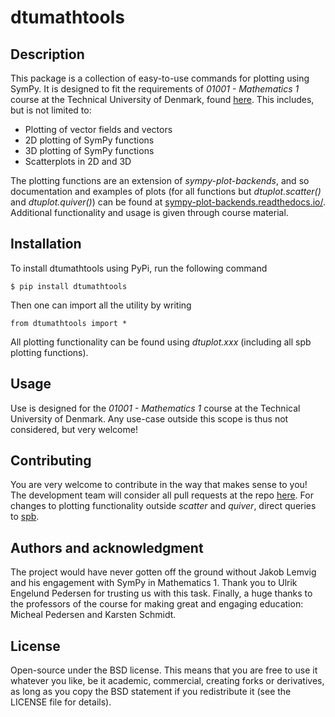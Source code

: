# dtumathtools

## Description
This package is a collection of easy-to-use commands for plotting using SymPy. It is designed to fit the requirements of *01001 - Mathematics 1* course at the Technical University of Denmark, found [here](https://01001.compute.dtu.dk/). This includes, but is not limited to:

- Plotting of vector fields and vectors
- 2D plotting of SymPy functions
- 3D plotting of SymPy functions
- Scatterplots in 2D and 3D

The plotting functions are an extension of *sympy-plot-backends*, and so documentation and examples of plots (for all functions but *dtuplot.scatter()* and *dtuplot.quiver()*) can be found at [sympy-plot-backends.readthedocs.io/](https://sympy-plot-backends.readthedocs.io/en/latest/). Additional functionality and usage is given through course material.

## Installation
To install dtumathtools using PyPi, run the following command

``$ pip install dtumathtools``

Then one can import all the utility by writing

``from dtumathtools import *``

All plotting functionality can be found using *dtuplot.xxx* (including all spb plotting functions).

## Usage
Use is designed for the *01001 - Mathematics 1* course at the Technical University of Denmark. Any use-case outside this scope is thus not considered, but very welcome!

## Contributing
You are very welcome to contribute in the way that makes sense to you! The development team will consider all pull requests at the repo [here](https://github.com/dtudk/dtumathtools). For changes to plotting functionality outside *scatter* and *quiver*, direct queries to [spb](https://github.com/Davide-sd/sympy-plot-backends).

## Authors and acknowledgment
The project would have never gotten off the ground without Jakob Lemvig and his engagement with SymPy in Mathematics 1. Thank you to Ulrik Engelund Pedersen for trusting us with this task. Finally, a huge thanks to the professors of the course for making great and engaging education: Micheal Pedersen and Karsten Schmidt.

## License
Open-source under the BSD license. This means that you are free to use it whatever you like, be it academic, commercial, creating forks or derivatives, as long as you copy the BSD statement if you redistribute it (see the LICENSE file for details).

